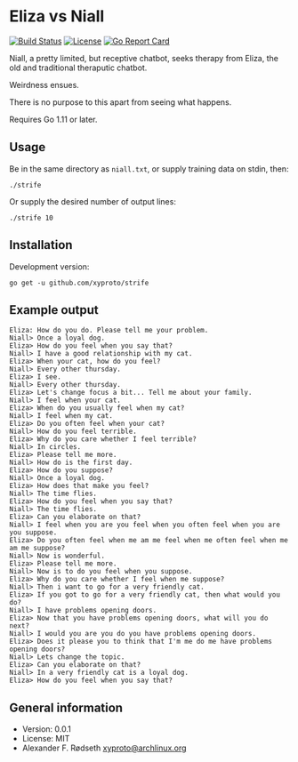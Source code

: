 # Eliza vs Niall

[![Build Status](https://travis-ci.org/xyproto/strife.svg?branch=master)](https://travis-ci.org/xyproto/strife) [![License](http://img.shields.io/badge/license-MIT-green.svg?style=flat)](https://raw.githubusercontent.com/xyproto/strife/master/LICENSE) [![Go Report Card](https://goreportcard.com/badge/github.com/xyproto/strife)](https://goreportcard.com/report/github.com/xyproto/strife)

Niall, a pretty limited, but receptive chatbot, seeks therapy from Eliza, the old and traditional theraputic chatbot.

Weirdness ensues.

There is no purpose to this apart from seeing what happens.

Requires Go 1.11 or later.

## Usage

Be in the same directory as `niall.txt`, or supply training data on stdin, then:

    ./strife

Or supply the desired number of output lines:

    ./strife 10

## Installation

Development version:

    go get -u github.com/xyproto/strife

## Example output

```
Eliza: How do you do. Please tell me your problem.
Niall> Once a loyal dog.
Eliza> How do you feel when you say that?
Niall> I have a good relationship with my cat.
Eliza> When your cat, how do you feel?
Niall> Every other thursday.
Eliza> I see.
Niall> Every other thursday.
Eliza> Let's change focus a bit... Tell me about your family.
Niall> I feel when your cat.
Eliza> When do you usually feel when my cat?
Niall> I feel when my cat.
Eliza> Do you often feel when your cat?
Niall> How do you feel terrible.
Eliza> Why do you care whether I feel terrible?
Niall> In circles.
Eliza> Please tell me more.
Niall> How do is the first day.
Eliza> How do you suppose?
Niall> Once a loyal dog.
Eliza> How does that make you feel?
Niall> The time flies.
Eliza> How do you feel when you say that?
Niall> The time flies.
Eliza> Can you elaborate on that?
Niall> I feel when you are you feel when you often feel when you are you suppose.
Eliza> Do you often feel when me am me feel when me often feel when me am me suppose?
Niall> Now is wonderful.
Eliza> Please tell me more.
Niall> Now is to do you feel when you suppose.
Eliza> Why do you care whether I feel when me suppose?
Niall> Then i want to go for a very friendly cat.
Eliza> If you got to go for a very friendly cat, then what would you do?
Niall> I have problems opening doors.
Eliza> Now that you have problems opening doors, what will you do next?
Niall> I would you are you do you have problems opening doors.
Eliza> Does it please you to think that I'm me do me have problems opening doors?
Niall> Lets change the topic.
Eliza> Can you elaborate on that?
Niall> In a very friendly cat is a loyal dog.
Eliza> How do you feel when you say that?
```

## General information

* Version: 0.0.1
* License: MIT
* Alexander F. Rødseth <xyproto@archlinux.org>
